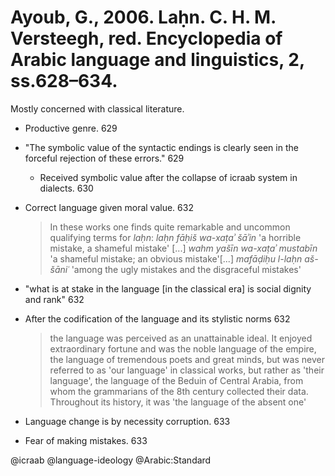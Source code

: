 # Ayoub, G., 2006. Laḥn.  C. H. M. Versteegh, red. Encyclopedia of Arabic language and linguistics, 2, ss.628–634.

Mostly concerned with classical literature.

- Productive genre. 629

- "The symbolic value of the syntactic endings is clearly seen in the forceful rejection of these errors." 629
  - Received symbolic value after the collapse of icraab system in dialects. 630

- Correct language given moral value. 632

  > In these works one finds quite remarkable and uncommon qualifying terms for *laḥn*: *laḥn fāḥiš wa-xaṭaʾ šāʾin* 'a horrible mistake, a shameful mistake' [...] *wahm yašīn wa-xaṭaʾ mustabīn* 'a shameful mistake; an obvious mistake'[...] *mafāḍiḥu l-laḥn aš-šāniʿ* 'among the ugly mistakes and the disgraceful mistakes'

- "what is at stake in the language [in the classical era] is social dignity and rank" 632

- After the codification of the language and its stylistic norms 632

  > the language was perceived as an unattainable ideal. It enjoyed extraordinary fortune and was the noble language of the empire, the language of tremendous poets and great minds, but was never referred to as 'our language' in classical works, but rather as 'their language', the language of the Beduin of Central Arabia, from whom the grammarians of the 8th century collected their data. Throughout its history, it was 'the language of the absent one'

- Language change is by necessity corruption. 633

- Fear of making mistakes. 633

@icraab
@language-ideology
@Arabic:Standard
